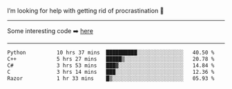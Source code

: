 I’m looking for help with getting rid of procrastination 🤔

-----

Some interesting code :arrow_right: [here](https://github.com/zhen8838/playground)

-----

<!--START_SECTION:waka-->

```txt
Python          10 hrs 37 mins  ██████████░░░░░░░░░░░░░░░   40.50 %
C++             5 hrs 27 mins   █████▒░░░░░░░░░░░░░░░░░░░   20.78 %
C#              3 hrs 53 mins   ███▓░░░░░░░░░░░░░░░░░░░░░   14.84 %
C               3 hrs 14 mins   ███░░░░░░░░░░░░░░░░░░░░░░   12.36 %
Razor           1 hr 33 mins    █▒░░░░░░░░░░░░░░░░░░░░░░░   05.93 %
```

<!--END_SECTION:waka-->

<!--
**zhen8838/zhen8838** is a ✨ _special_ ✨ repository because its `README.md` (this file) appears on your GitHub profile.

Here are some ideas to get you started:

- 🔭 I’m currently working on ...
- 🌱 I’m currently learning ...
- 👯 I’m looking to collaborate on ...
 ...
- 💬 Ask me about ...
- 📫 How to reach me: ...
- 😄 Pronouns: ...
- ⚡ Fun fact: ...
-->

